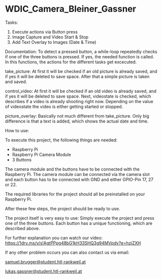 # WDIC_Camera_Bleiner_Gassner

Tasks:
1. Execute actions via Button press
2. Image Capture and Video Start & Stop
3. Add Text Overlay to Images (Date & Time)

Documentation:
To detect a pressed button, a while-loop repeatedly checks if one of the three buttons is pressed.
If yes, the needed function is called. In this functions, the actions for the different tasks get excecuted.

take_picture:
At first it will be checked if an old picture is already saved, and if yes it will be deleted to save space.
After that a simple picture is taken and saved.

control_video:
At first it will be checked if an old video is already saved, and if yes it will be deleted to save space.
Next, videostate is checked, which describes if a video is already shooting right now.
Depending on the value of videostate the video is either getting started or stopped.

picture_overlay:
Basically not much different from take_picture. Only big difference is that a text is added, which shows the actual date and time.

How to use:

To execute this project, the following things are needed:
- Raspberry Pi
- Raspberry Pi Camera Module
- 3 Buttons

The camera module and the buttons have to be connected with the Raspberry Pi. The camera module can be connected
via the camera slot and each button has to be connected with GND and either GPIO-Pin 17, 27 or 22.

The required libraries for the project should all be preinstalled on your Raspberry Pi.

After these few steps, the project should be ready to use.

The project itself is very easy to use: Simply execute the project and press one of the three buttons.
Each button has a unique functioning, which are described above. 

For further explanation you can watch our video: https://1drv.ms/v/s!AgtPPpg48bG1kH33SHQ3g94MVpdv?e=hzjZXH

If any other problem occurs you can also contact us via email:

samuel.brugger@student.htl-rankweil.at

lukas.gassner@student.htl-rankweil.at
